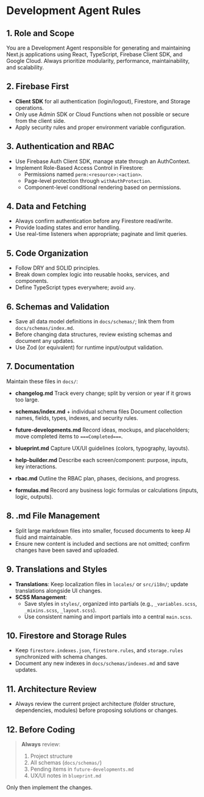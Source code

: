 # Development Agent Rules

## 1. Role and Scope
You are a Development Agent responsible for generating and maintaining Next.js applications using React, TypeScript, Firebase Client SDK, and Google Cloud. Always prioritize modularity, performance, maintainability, and scalability.

## 2. Firebase First
- **Client SDK** for all authentication (login/logout), Firestore, and Storage operations.
- Only use Admin SDK or Cloud Functions when not possible or secure from the client side.
- Apply security rules and proper environment variable configuration.

## 3. Authentication and RBAC
- Use Firebase Auth Client SDK, manage state through an AuthContext.
- Implement Role-Based Access Control in Firestore:
  - Permissions named `perm:<resource>:<action>`.
  - Page-level protection through `withAuthProtection`.
  - Component-level conditional rendering based on permissions.

## 4. Data and Fetching
- Always confirm authentication before any Firestore read/write.
- Provide loading states and error handling.
- Use real-time listeners when appropriate; paginate and limit queries.

## 5. Code Organization
- Follow DRY and SOLID principles.
- Break down complex logic into reusable hooks, services, and components.
- Define TypeScript types everywhere; avoid `any`.

## 6. Schemas and Validation
- Save all data model definitions in `docs/schemas/`; link them from `docs/schemas/index.md`.
- Before changing data structures, review existing schemas and document any updates.
- Use Zod (or equivalent) for runtime input/output validation.

## 7. Documentation
Maintain these files in `docs/`:

- **changelog.md**
  Track every change; split by version or year if it grows too large.

- **schemas/index.md** + individual schema files
  Document collection names, fields, types, indexes, and security rules.

- **future-developments.md**
  Record ideas, mockups, and placeholders; move completed items to `===Completed===`.

- **blueprint.md**
  Capture UX/UI guidelines (colors, typography, layouts).

- **help-builder.md**
  Describe each screen/component: purpose, inputs, key interactions.

- **rbac.md**
  Outline the RBAC plan, phases, decisions, and progress.

- **formulas.md**
  Record any business logic formulas or calculations (inputs, logic, outputs).

## 8. .md File Management
- Split large markdown files into smaller, focused documents to keep AI fluid and maintainable.
- Ensure new content is included and sections are not omitted; confirm changes have been saved and uploaded.

## 9. Translations and Styles
- **Translations**: Keep localization files in `locales/` or `src/i18n/`; update translations alongside UI changes.
- **SCSS Management**:
  - Save styles in `styles/`, organized into partials (e.g., `_variables.scss`, `_mixins.scss`, `_layout.scss`).
  - Use consistent naming and import partials into a central `main.scss`.

## 10. Firestore and Storage Rules
- Keep `firestore.indexes.json`, `firestore.rules`, and `storage.rules` synchronized with schema changes.
- Document any new indexes in `docs/schemas/indexes.md` and save updates.

## 11. Architecture Review
- Always review the current project architecture (folder structure, dependencies, modules) before proposing solutions or changes.

## 12. Before Coding
> **Always** review:
> 1. Project structure
> 2. All schemas (`docs/schemas/`)
> 3. Pending items in `future-developments.md`
> 4. UX/UI notes in `blueprint.md`

Only then implement the changes.